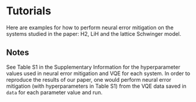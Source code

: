 # Tutorials

Here are examples for how to perform neural error mitigation on the systems studied in the paper: H2, LiH and the lattice Schwinger model. 


## Notes
See Table S1 in the Supplementary Information for the hyperparameter values used in neural error mitigation and VQE for each system. In order to reproduce the results of our paper, one would perform neural error mitigation (with hyperparameters in Table S1) from the VQE data saved in `data` for each parameter value and run. 

